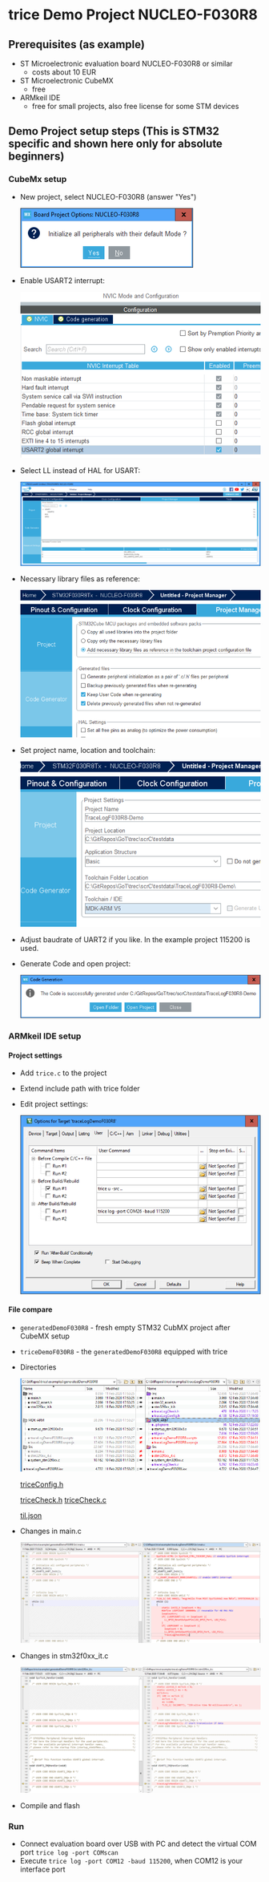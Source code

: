 # trice Demo Project NUCLEO-F030R8
## Prerequisites (as example)
- ST Microelectronic evaluation board NUCLEO-F030R8 or similar
  - costs about 10 EUR
- ST Microelectronic CubeMX
  - free
- ARMkeil IDE
  - free for small projects, also free license for some STM devices

## Demo Project setup steps (This is STM32 specific and shown here only for absolute beginners)

### CubeMx setup
- New project, select NUCLEO-F030R8 (answer "Yes")

  ![](README.media/CubeMX_1.PNG)
- Enable USART2 interrupt: 

  ![](README.media/CubeMX_2.PNG)
- Select LL instead of HAL for USART: 

  ![](README.media/CubeMX_3.PNG)
- Necessary library files as reference:

  ![](README.media/CubeMX_4.PNG)
- Set project name, location and toolchain: 

  ![](README.media/CubeMX_5.PNG)
- Adjust baudrate of UART2 if you like. In the example project 115200 is used.
- Generate Code and open project: 
  
  ![](README.media/CubeMX_6.PNG)

### ARMkeil IDE setup
#### Project settings
  - Add `trice.c` to the project
  - Extend include path with trice folder
  - Edit project settings: 
  
    ![](README.media/ARMkeil_8.PNG)
#### File compare
- `generatedDemoF030R8` - fresh empty STM32 CubMX project after CubeMX setup
- `triceDemoF030R8` - the `generatedDemoF030R8` equipped with trice
- Directories

  ![](README.media/F030R8DirCompare.PNG)

  [triceConfig.h](../examples/triceDemoF030R8/Inc/triceConfig.h)

  [triceCheck.h](../examples/triceDemoF030R8/Inc/triceCheck.h)
  [triceCheck.c](../examples/triceDemoF030R8/Src/triceCheck.c)

  [til.json](../examples/triceDemoF030R8/MDK-ARM/til.json)

- Changes in main.c

  ![](README.media/F030R8MainCompare.PNG)

- Changes in stm32f0xx_it.c

  ![](README.media/F030R8InterruptsCompare.PNG)

- Compile and flash

### Run

- Connect evaluation board over USB with PC and detect the virtual COM port `trice log -port COMscan`
- Execute `trice log -port COM12 -baud 115200`, when COM12 is your interface port